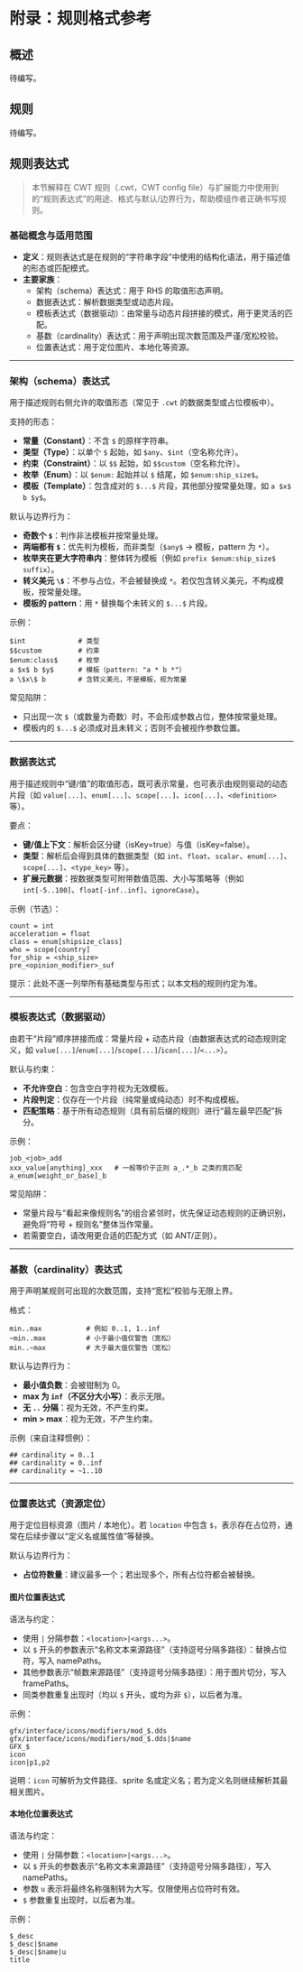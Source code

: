 # 附录：规则格式参考

## 概述

待编写。

## 规则

待编写。

## 规则表达式

> 本节解释在 CWT 规则（.cwt，CWT config file）与扩展能力中使用到的“规则表达式”的用途、格式与默认/边界行为，帮助模组作者正确书写规则。

<!-- AI: maps to icu.windea.pls.config.configExpression.CwtConfigExpression -->
<!-- AI: impl-notes
Resolvers (Schema/Cardinality/Template/Data(key|value|template)/ImageLocation/LocalisationLocation) share Guava caches: maximumSize=4096, expireAfterAccess=10 minutes.
Schema: allow empty names for Type/Constraint; prefer Template when both ends are '$'; enum inside larger string -> Template; escaped dollars not replaced; odd dollars -> Constant; only escaped dollars -> Constant; Template.pattern replaces each unescaped '$...$' with '*', also records TextRanges.
Template (data-driven): forbid blanks; a single snippet (pure const or pure dynamic) is not a template; choose leftmost earliest dynamic rule with prefix/suffix; special split to avoid combining symbol + rule-name as a single constant.
Cardinality: '~' relax flags; negative min clamped to 0; 'inf' (case-insensitive) is unlimited; if invalid or min>max -> treat as empty constraint.
Location: '$' indicates placeholder in 'location'; ImageLocation: '|' args, '$' args -> namePaths, others -> framePaths; LocalisationLocation: '$' args -> namePaths, 'u' -> force upper case; if multiple placeholders exist, all placeholders are replaced.
Schema tests cover edge cases mentioned above.
-->

### 基础概念与适用范围

- **定义**：规则表达式是在规则的“字符串字段”中使用的结构化语法，用于描述值的形态或匹配模式。
- **主要家族**：
  - 架构（schema）表达式：用于 RHS 的取值形态声明。
  - 数据表达式：解析数据类型或动态片段。
  - 模板表达式（数据驱动）：由常量与动态片段拼接的模式，用于更灵活的匹配。
  - 基数（cardinality）表达式：用于声明出现次数范围及严谨/宽松校验。
  - 位置表达式：用于定位图片、本地化等资源。

---

### 架构（schema）表达式

<!-- AI: maps to icu.windea.pls.config.configExpression.CwtSchemaExpression (subtypes: Constant, Template, Type, Enum, Constraint) -->

用于描述规则右侧允许的取值形态（常见于 `.cwt` 的数据类型或占位模板中）。

支持的形态：

- **常量（Constant）**：不含 `$` 的原样字符串。
- **类型（Type）**：以单个 `$` 起始，如 `$any`、`$int`（空名称允许）。
- **约束（Constraint）**：以 `$$` 起始，如 `$$custom`（空名称允许）。
- **枚举（Enum）**：以 `$enum:` 起始并以 `$` 结尾，如 `$enum:ship_size$`。
- **模板（Template）**：包含成对的 `$...$` 片段，其他部分按常量处理，如 `a $x$ b $y$`。

默认与边界行为：

- **奇数个 `$`**：判作非法模板并按常量处理。
- **两端都有 `$`**：优先判为模板，而非类型（`$any$` -> 模板，pattern 为 `*`）。
- **枚举夹在更大字符串内**：整体转为模板（例如 `prefix $enum:ship_size$ suffix`）。
- **转义美元 `\$`**：不参与占位，不会被替换成 `*`。若仅包含转义美元，不构成模板，按常量处理。
- **模板的 pattern**：用 `*` 替换每个未转义的 `$...$` 片段。

示例：

```text
$int             # 类型
$$custom         # 约束
$enum:class$     # 枚举
a $x$ b $y$      # 模板（pattern: "a * b *"）
a \$x\$ b        # 含转义美元，不是模板，视为常量
```

常见陷阱：

- 只出现一次 `$`（或数量为奇数）时，不会形成参数占位，整体按常量处理。
- 模板内的 `$...$` 必须成对且未转义；否则不会被视作参数位置。

---

### 数据表达式

<!-- AI: maps to icu.windea.pls.config.configExpression.CwtDataExpression -->

用于描述规则中“键/值”的取值形态，既可表示常量，也可表示由规则驱动的动态片段（如 `value[...]`、`enum[...]`、`scope[...]`、`icon[...]`、`<definition>` 等）。

要点：

- **键/值上下文**：解析会区分键（isKey=true）与值（isKey=false）。
- **类型**：解析后会得到具体的数据类型（如 `int`、`float`、`scalar`、`enum[...]`、`scope[...]`、`<type_key>` 等）。
- **扩展元数据**：按数据类型可附带数值范围、大小写策略等（例如 `int[-5..100]`、`float[-inf..inf]`、`ignoreCase`）。

示例（节选）：

```cwt
count = int
acceleration = float
class = enum[shipsize_class]
who = scope[country]
for_ship = <ship_size>
pre_<opinion_modifier>_suf
```

提示：此处不逐一列举所有基础类型与形式；以本文档的规则约定为准。

---

### 模板表达式（数据驱动）

<!-- AI: maps to icu.windea.pls.config.configExpression.CwtTemplateExpression -->

由若干“片段”顺序拼接而成：常量片段 + 动态片段（由数据表达式的动态规则定义，如 `value[...]`/`enum[...]`/`scope[...]`/`icon[...]`/`<...>`）。

默认与约束：

- **不允许空白**：包含空白字符视为无效模板。
- **片段判定**：仅存在一个片段（纯常量或纯动态）时不构成模板。
- **匹配策略**：基于所有动态规则（具有前后缀的规则）进行“最左最早匹配”拆分。

示例：

```text
job_<job>_add
xxx_value[anything]_xxx   # 一般等价于正则 a_.*_b 之类的宽匹配
a_enum[weight_or_base]_b
```

常见陷阱：

- 常量片段与“看起来像规则名”的组合紧邻时，优先保证动态规则的正确识别，避免将“符号 + 规则名”整体当作常量。
- 若需要空白，请改用更合适的匹配方式（如 ANT/正则）。

---

### 基数（cardinality）表达式

<!-- AI: maps to icu.windea.pls.config.configExpression.CwtCardinalityExpression -->

用于声明某规则可出现的次数范围，支持“宽松”校验与无限上界。

格式：

```text
min..max           # 例如 0..1, 1..inf
~min..max          # 小于最小值仅警告（宽松）
min..~max          # 大于最大值仅警告（宽松）
```

默认与边界行为：

- **最小值负数**：会被钳制为 0。
- **max 为 `inf`（不区分大小写）**：表示无限。
- **无 `..` 分隔**：视为无效，不产生约束。
- **min > max**：视为无效，不产生约束。

示例（来自注释惯例）：

```cwt
## cardinality = 0..1
## cardinality = 0..inf
## cardinality = ~1..10
```

---

### 位置表达式（资源定位）

<!-- AI: maps to icu.windea.pls.config.configExpression.CwtLocationExpression -->

用于定位目标资源（图片 / 本地化）。若 `location` 中包含 `$`，表示存在占位符，通常在后续步骤以“定义名或属性值”等替换。

默认与边界行为：

- **占位符数量**：建议最多一个；若出现多个，所有占位符都会被替换。

#### 图片位置表达式

<!-- AI: maps to icu.windea.pls.config.configExpression.CwtImageLocationExpression -->

语法与约定：

- 使用 `|` 分隔参数：`<location>|<args...>`。
- 以 `$` 开头的参数表示“名称文本来源路径”（支持逗号分隔多路径）：替换占位符，写入 namePaths。
- 其他参数表示“帧数来源路径”（支持逗号分隔多路径）：用于图片切分，写入 framePaths。
- 同类参数重复出现时（均以 `$` 开头，或均为非 `$`），以后者为准。

示例：

```text
gfx/interface/icons/modifiers/mod_$.dds
gfx/interface/icons/modifiers/mod_$.dds|$name
GFX_$
icon
icon|p1,p2
```

说明：`icon` 可解析为文件路径、sprite 名或定义名；若为定义名则继续解析其最相关图片。

#### 本地化位置表达式

<!-- AI: maps to icu.windea.pls.config.configExpression.CwtLocalisationLocationExpression -->

语法与约定：

- 使用 `|` 分隔参数：`<location>|<args...>`。
- 以 `$` 开头的参数表示“名称文本来源路径”（支持逗号分隔多路径），写入 namePaths。
- 参数 `u` 表示将最终名称强制转为大写。仅限使用占位符时有效。
- `$` 参数重复出现时，以后者为准。

示例：

```text
$_desc
$_desc|$name
$_desc|$name|u
title
```

